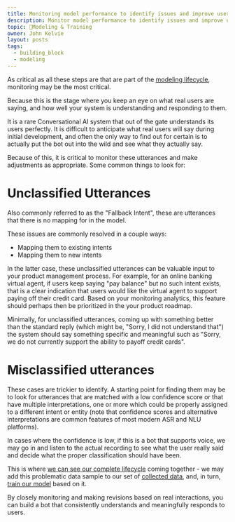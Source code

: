 ```yaml
---
title: Monitoring model performance to identify issues and improve user satisfaction
description: Monitor model performance to identify issues and improve user satisfaction
topic: 🚂Modeling & Training
owner: John Kelvie
layout: posts
tags:
  - building_block
  - modeling
---
```

As critical as all these steps are that are part of the [modeling lifecycle](/guide/building-blocks/modeling/modeling-lifecycle), monitoring may be the most critical.

Because this is the stage where you keep an eye on what real users are saying, and how well your system is understanding and responding to them.

It is a rare Conversational AI system that out of the gate understands its users perfectly. It is difficult to anticipate what real users will say during initial development, and often the only way to find out for certain is to actually put the bot out into the wild and see what they actually say.

Because of this, it is critical to monitor these utterances and make adjustments as appropriate. Some common things to look for:

# Unclassified Utterances
Also commonly referred to as the "Fallback Intent", these are utterances that there is no mapping for in the model.

These issues are commonly resolved in a couple ways:
* Mapping them to existing intents
* Mapping them to new intents

In the latter case, these unclassified utterances can be valuable input to your product management process. For example, for an online banking virtual agent, if users keep saying "pay balance" but no such intent exists, that is a clear indication that users would like the virtual agent to support paying off their credit card. Based on your monitoring analytics, this feature should perhaps then be prioritized in the your product roadmap.

Minimally, for unclassified utterances, coming up with something better than the standard reply (which might be, "Sorry, I did not understand that") the system should say something specific and meaningful such as "Sorry, we do not currently support the ability to payoff credit cards".

# Misclassified utterances
These cases are trickier to identify. A starting point for finding them may be to look for utterances that are matched with a low confidence score or that have multiple interpretations, one or more which could be properly assigned to a different intent or entity (note that confidence scores and alternative interpretations are common features of most modern ASR and NLU platforms).

In cases where the confidence is low, if this is a bot that supports voice, we may go in and listen to the actual recording to see what the user really said and decide what the proper classification should have been.

This is where [we can see our complete lifecycle](modeling-lifecycle) coming together - we may add this problematic data sample to our set of [collected data](collecting-data), and, in turn, [train our model](training-model) based on it.

By closely monitoring and making revisions based on real interactions, you can build a bot that consistently understands and meaningfully responds to users.

